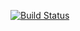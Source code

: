 [![Build Status](https://ci.consulo.io/job/consulo-ui-designer-core/badge/icon)](https://ci.consulo.io/job/consulo-ui-designer-core/)
